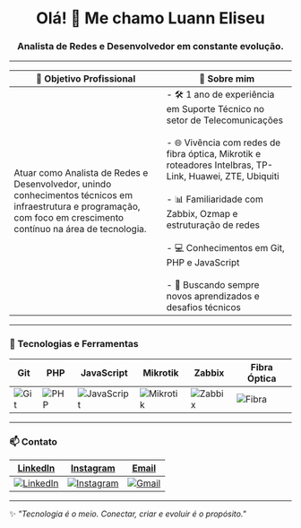<h1 align="center">Olá! 👋 Me chamo Luann Eliseu</h1>
<h3 align="center">Analista de Redes e Desenvolvedor em constante evolução.</h3>

---

| 🎯 **Objetivo Profissional**  | 📌 **Sobre mim** |
|------------------------------|------------------|
| Atuar como Analista de Redes e Desenvolvedor, unindo conhecimentos técnicos em infraestrutura e programação, com foco em crescimento contínuo na área de tecnologia. | - 🛠️ 1 ano de experiência em Suporte Técnico no setor de Telecomunicações<br><br>- 🌐 Vivência com redes de fibra óptica, Mikrotik e roteadores Intelbras, TP-Link, Huawei, ZTE, Ubiquiti<br><br>- 📊 Familiaridade com Zabbix, Ozmap e estruturação de redes<br><br>- 💻 Conhecimentos em Git, PHP e JavaScript<br><br>- 🚀 Buscando sempre novos aprendizados e desafios técnicos |

---

### 🧰 Tecnologias e Ferramentas

| Git | PHP | JavaScript | Mikrotik | Zabbix | Fibra Óptica |
|-----|-----|------------|----------|--------|--------------|
| ![Git](https://img.shields.io/badge/Git-000000?style=flat&logo=git&logoColor=white) | ![PHP](https://img.shields.io/badge/PHP-000000?style=flat&logo=php&logoColor=8892BF) | ![JavaScript](https://img.shields.io/badge/JavaScript-000000?style=flat&logo=javascript&logoColor=F7DF1E) | ![Mikrotik](https://img.shields.io/badge/Mikrotik-000000?style=flat&logo=networkx&logoColor=white) | ![Zabbix](https://img.shields.io/badge/Zabbix-000000?style=flat&logo=zabbix&logoColor=CC0000) | ![Fibra](https://img.shields.io/badge/Fibra-000000?style=flat&logoColor=white) |

---

### 📫 Contato

| [LinkedIn](https://www.linkedin.com/in/luann-eliseu-santos-da-silva-5a6b44279/) | [Instagram](https://www.instagram.com/luanh.png) | [Email](mailto:luaeliseu@gmail.com) |
|-----------------|---------------|----------------|
| [![LinkedIn](https://img.shields.io/badge/LinkedIn-0A66C2?style=flat&logo=linkedin&logoColor=white)](https://www.linkedin.com/in/luann-eliseu-santos-da-silva-5a6b44279/) | [![Instagram](https://img.shields.io/badge/Instagram-E4405F?style=flat&logo=instagram&logoColor=white)](https://www.instagram.com/luanh.png) | [![Gmail](https://img.shields.io/badge/Gmail-D14836?style=flat&logo=gmail&logoColor=white)](mailto:luaeliseu@gmail.com) |

---

✨ _"Tecnologia é o meio. Conectar, criar e evoluir é o propósito."_
